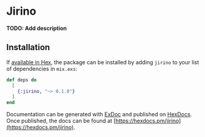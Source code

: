 # Jirino

**TODO: Add description**

## Installation

If [available in Hex](https://hex.pm/docs/publish), the package can be installed
by adding `jirino` to your list of dependencies in `mix.exs`:

```elixir
def deps do
  [
    {:jirino, "~> 0.1.0"}
  ]
end
```

Documentation can be generated with [ExDoc](https://github.com/elixir-lang/ex_doc)
and published on [HexDocs](https://hexdocs.pm). Once published, the docs can
be found at [https://hexdocs.pm/jirino](https://hexdocs.pm/jirino).

